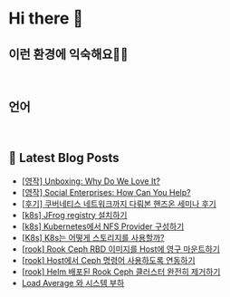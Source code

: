 # Hi there 👋

## 이런 환경에 익숙해요✍🏼

<p>
  <img alt="" src="https://img.shields.io/badge/Linux-FCC624?style=flat-square&logo=Linux&logoColor=black"/>
  <img alt="" src="https://img.shields.io/badge/Kubernetes-326CE5?style=flat-square&logo=Kubernetes&logoColor=white"/>
  <img alt="" src="https://img.shields.io/badge/Ceph-EF3AAB?style=flat-square&logo=Ceph&logoColor=white"/>
</p>

## 언어

<p>
  <img alt="" src="https://img.shields.io/badge/Python-3776AB?style=flat-square&logo=Python&logoColor=white"/>
  <img alt="" src="https://img.shields.io/badge/Bash%20Script-black?style=flat-square&logo=GNU-Bash&logoColor=white"/>
</p>

## 📕 Latest Blog Posts

<ul><li><a href='https://ktome.tistory.com/13' target='_blank'>[영작] Unboxing: Why Do We Love It?</a></li><li><a href='https://ktome.tistory.com/12' target='_blank'>[영작] Social Enterprises: How Can You Help?</a></li><li><a href='https://ktome.tistory.com/11' target='_blank'>[후기] 쿠버네티스 네트워크까지 다뤄본 핸즈온 세미나 후기</a></li><li><a href='https://ktome.tistory.com/10' target='_blank'>[k8s] JFrog registry 설치하기</a></li><li><a href='https://ktome.tistory.com/9' target='_blank'>[k8s] Kubernetes에서 NFS Provider 구성하기</a></li><li><a href='https://ktome.tistory.com/8' target='_blank'>[K8s] K8s는 어떻게 스토리지를 사용할까?</a></li><li><a href='https://ktome.tistory.com/7' target='_blank'>[rook] Rook Ceph RBD 이미지를 Host에 영구 마운트하기</a></li><li><a href='https://ktome.tistory.com/6' target='_blank'>[rook] Host에서 Ceph 명령어 사용하도록 연동하기</a></li><li><a href='https://ktome.tistory.com/3' target='_blank'>[rook] Helm 배포된 Rook Ceph 클러스터 완전히 제거하기</a></li><li><a href='https://ktome.tistory.com/2' target='_blank'>Load Average 와 시스템 부하</a></li></ul>
